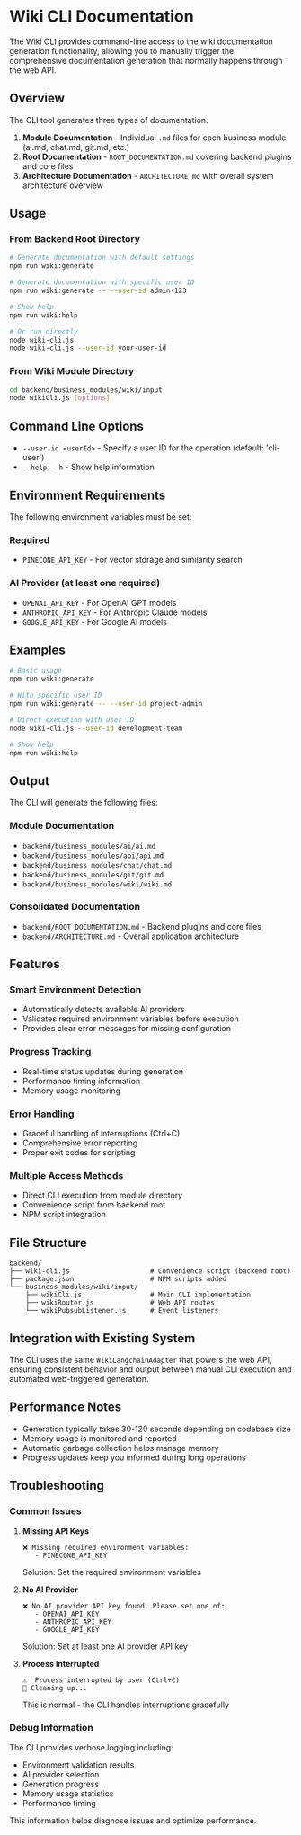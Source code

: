 # Wiki CLI Documentation

The Wiki CLI provides command-line access to the wiki documentation generation functionality, allowing you to manually trigger the comprehensive documentation generation that normally happens through the web API.

## Overview

The CLI tool generates three types of documentation:

1. **Module Documentation** - Individual `.md` files for each business module (ai.md, chat.md, git.md, etc.)
2. **Root Documentation** - `ROOT_DOCUMENTATION.md` covering backend plugins and core files  
3. **Architecture Documentation** - `ARCHITECTURE.md` with overall system architecture overview

## Usage

### From Backend Root Directory

```bash
# Generate documentation with default settings
npm run wiki:generate

# Generate documentation with specific user ID
npm run wiki:generate -- --user-id admin-123

# Show help
npm run wiki:help

# Or run directly
node wiki-cli.js
node wiki-cli.js --user-id your-user-id
```

### From Wiki Module Directory

```bash
cd backend/business_modules/wiki/input
node wikiCli.js [options]
```

## Command Line Options

- `--user-id <userId>` - Specify a user ID for the operation (default: 'cli-user')
- `--help, -h` - Show help information

## Environment Requirements

The following environment variables must be set:

### Required
- `PINECONE_API_KEY` - For vector storage and similarity search

### AI Provider (at least one required)
- `OPENAI_API_KEY` - For OpenAI GPT models
- `ANTHROPIC_API_KEY` - For Anthropic Claude models  
- `GOOGLE_API_KEY` - For Google AI models

## Examples

```bash
# Basic usage
npm run wiki:generate

# With specific user ID
npm run wiki:generate -- --user-id project-admin

# Direct execution with user ID
node wiki-cli.js --user-id development-team

# Show help
npm run wiki:help
```

## Output

The CLI will generate the following files:

### Module Documentation
- `backend/business_modules/ai/ai.md`
- `backend/business_modules/api/api.md`  
- `backend/business_modules/chat/chat.md`
- `backend/business_modules/git/git.md`
- `backend/business_modules/wiki/wiki.md`

### Consolidated Documentation
- `backend/ROOT_DOCUMENTATION.md` - Backend plugins and core files
- `backend/ARCHITECTURE.md` - Overall application architecture

## Features

### Smart Environment Detection
- Automatically detects available AI providers
- Validates required environment variables before execution
- Provides clear error messages for missing configuration

### Progress Tracking
- Real-time status updates during generation
- Performance timing information
- Memory usage monitoring

### Error Handling
- Graceful handling of interruptions (Ctrl+C)
- Comprehensive error reporting
- Proper exit codes for scripting

### Multiple Access Methods
- Direct CLI execution from module directory
- Convenience script from backend root
- NPM script integration

## File Structure

```
backend/
├── wiki-cli.js                    # Convenience script (backend root)
├── package.json                   # NPM scripts added
└── business_modules/wiki/input/
    ├── wikiCli.js                 # Main CLI implementation
    ├── wikiRouter.js              # Web API routes
    └── wikiPubsubListener.js      # Event listeners
```

## Integration with Existing System

The CLI uses the same `WikiLangchainAdapter` that powers the web API, ensuring consistent behavior and output between manual CLI execution and automated web-triggered generation.

## Performance Notes

- Generation typically takes 30-120 seconds depending on codebase size
- Memory usage is monitored and reported
- Automatic garbage collection helps manage memory
- Progress updates keep you informed during long operations

## Troubleshooting

### Common Issues

1. **Missing API Keys**
   ```
   ❌ Missing required environment variables:
      - PINECONE_API_KEY
   ```
   Solution: Set the required environment variables

2. **No AI Provider**
   ```
   ❌ No AI provider API key found. Please set one of:
      - OPENAI_API_KEY
      - ANTHROPIC_API_KEY  
      - GOOGLE_API_KEY
   ```
   Solution: Set at least one AI provider API key

3. **Process Interrupted**
   ```
   ⚠️  Process interrupted by user (Ctrl+C)
   🔄 Cleaning up...
   ```
   This is normal - the CLI handles interruptions gracefully

### Debug Information

The CLI provides verbose logging including:
- Environment validation results
- AI provider selection
- Generation progress
- Memory usage statistics
- Performance timing

This information helps diagnose issues and optimize performance.
